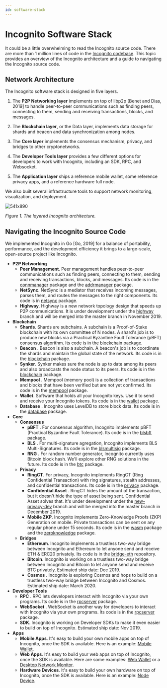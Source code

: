 ```yaml
---
id: software-stack
---
```


# Incognito Software Stack 

It could be a little overwhelming to read the Incognito source code. There are more than 1 million lines of code in the [Incognito codebase](https://github.com/incognitochain). This topic provides an overview of the Incognito architecture and a guide to navigating the Incognito source code.

## Network Architecture

The Incognito software stack is designed in five layers.

1. The **P2P Networking layer** implements on top of libp2p [Benet and Dias, 2019] to handle peer-to-peer communications such as finding peers, connecting to them, sending and receiving transactions, blocks, and messages.

2. The **Blockchain layer**, or the Data layer, implements data storage for shards and beacon and data synchronization among nodes.

3. The **Core layer** implements the consensus mechanism, privacy, and bridges to other cryptonetworks.

4. The **Developer Tools layer** provides a few different options for developers to work with Incognito, including an SDK, RPC, and Websocket.

5. The **Application layer** ships a reference mobile wallet, some reference privacy apps, and a reference hardware full node.

We also built several infrastructure tools to support network monitoring, visualization, and deployment.

![541x890](upload://wV1JSY5WVRYNPKZFpXWZbcJEsI5.png) 

*Figure 1. The layered Incognito architecture.*


## Navigating the Incognito Source Code

We implemented Incognito in Go [Go, 2019] for a balance of portability, performance, and the development efficiency it brings to a large-scale, open-source project like Incognito.

* **P2P Networking**
  * **Peer Management**. Peer management handles peer-to-peer communications such as finding peers, connecting to them, sending and receiving transactions, blocks, and messages. Its code is in the [connmanager](https://github.com/incognitochain/incognito-chain/tree/master/connmanager) package and the [addrmanager](https://github.com/incognitochain/incognito-chain/tree/master/addrmanager) package.
  * **NetSync**. NetSync is a mediator that receives incoming messages, parses them, and routes the messages to the right components. Its code is in [netsync](https://github.com/incognitochain/incognito-chain/tree/master/netsync) package.
  * **Highway**. Highway is a new network topology design that speeds up P2P communications. It is under development under the [highway](https://github.com/incognitochain/incognito-chain/tree/highway) branch and will be merged into the master branch in November 2019.
* **Blockchain**
  * **Shards**. Shards are subchains. A subchain is a Proof-of-Stake blockchain with its own committee of N nodes. A shard's job is to produce new blocks via a Practical Byzantine Fault Tolerance (pBFT) consensus algorithm. Its code is in the [blockchain](https://github.com/incognitochain/incognito-chain/tree/master/blockchain) package.
  * **Beacon** . Beacon is also a subchain. A beacon's job is to coordinate the shards and maintain the global state of the network. Its code is in the [blockchain](https://github.com/incognitochain/incognito-chain/tree/master/blockchain) package.
  * **Synker**. Synker makes sure the node is up to date among its peers and also broadcasts the node status to its peers. Its code is in the [blockchain](https://github.com/incognitochain/incognito-chain/tree/master/blockchain) package.
  * **Mempool** . Mempool (memory pool) is a collection of transactions and blocks that have been verified but are not yet confirmed. Its code is in the [mempool](https://github.com/incognitochain/incognito-chain/tree/master/mempool) package.
  * **Wallet**. Software that holds all your Incognito keys. Use it to send and receive your Incognito tokens. Its code is in the [wallet](https://github.com/incognitochain/incognito-chain/tree/master/wallet) package.
  * **Database** . Incognito uses LevelDB to store block data. Its code is in the [database](https://github.com/incognitochain/incognito-chain/tree/master/database) package.
* **Core**
  * **Consensus**
    * **pBFT** . For consensus algorithm, Incognito implements pBFT (Practical Byzantine Fault Tolerance). Its code is in the [blsbft](https://github.com/incognitochain/incognito-chain/tree/master/consensus/blsbft) package.
    * **BLS** . For multi-signature agregation, Incognito implements BLS Multi-Signatures. Its code is in the [blsmultisig](https://github.com/incognitochain/incognito-chain/tree/master/consensus/signatureschemes/blsmultisig) package.
    * **RNG** . For random number generator, Incognito currently uses Bitcoin block hash. We'll explore other RNG solutions in the future. Its code is in the [btc](https://github.com/incognitochain/incognito-chain/tree/master/blockchain/btc) package.
  * **Privacy**
    * **RingCT**. For privacy, Incognito implements RingCT (Ring Confidential Transaction) with ring signatures, stealth addresses, and confidential transactions. Its code is in the [privacy](https://github.com/incognitochain/incognito-chain/tree/master/privacy) package.
    * **Confidential Asset** . RingCT hides the amount of the transaction, but it doesn't hide the type of asset being sent. Confidential Asset solves that. It's under development under the [new-privacy-dev](https://github.com/incognitochain/incognito-chain/tree/new-privacy-dev) branch and will be merged into the master branch in December 2019.
    * **Mobile ZKP**. Incognito implements Zero-Knowledge Proofs (ZKP) Generation on mobile. Private transactions can be sent on any regular phone under 15 seconds. Its code is in the [wasm](https://github.com/incognitochain/incognito-chain/tree/master/privacy/wasm) package and the [zeroknowledge](https://github.com/incognitochain/incognito-chain/tree/master/privacy/zeroknowledge) package.
  * **Bridges**
    * **Ethereum**. Incognito implements a trustless two-way bridge between Incognito and Ethereum to let anyone send and receive ETH & ERC20 privately. Its code is in the [bridge-eth](https://github.com/incognitochain/bridge-eth) repository.
    * **Bitcoin**. Incognito is working on a trustless two-way bridge between Incognito and Bitcoin to let anyone send and receive BTC privately. Estimated ship date: Dec 2019.
    * **Cosmos** . Incognito is exploring Cosmos and hops to build on a trustless two-way bridge between Incognito and Cosmos. Estimated ship date: March 2020.
* **Developer Tools**
  * **RPC** . RPC lets developers interact with Incognito via your own programs. Its code is in the [rpcserver](https://github.com/incognitochain/incognito-chain/tree/master/rpcserver) package.
  * **WebSocket** . WebSocket is another way for developers to interact with Incognito via your own programs. Its code is in the [rpcserver](https://github.com/incognitochain/incognito-chain/tree/master/rpcserver) package.
  * **SDK**. Incognito is working on Developer SDKs to make it even easier to build on top of Incognito. Estimated ship date: Nov 2019.
* **Apps**
  * **Mobile Apps**. It's easy to build your own mobile apps on top of Incognito, once the SDK is available. Here is an example: [Mobile Wallet](https://github.com/incognitochain/incognito-chain-wallet-client-app).
  * **Web Apps**. It's easy to build your web apps on top of Incognito, once the SDK is available. Here are some examples: [Web Wallet](https://github.com/incognitochain/incognito-chain-wallet-client-2) or a [Desktop Network Monitor](https://github.com/incognitochain/incognito-monitor).
  * **Hardware Devices**. It's easy to build your own hardware on top of Incognito, once the SDK is available. Here is an example: [Node Device](https://github.com/incognitochain/incognito-node).
